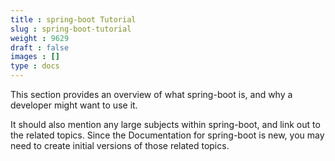```yaml
---
title : spring-boot Tutorial
slug : spring-boot-tutorial
weight : 9629
draft : false
images : []
type : docs
---
```


This section provides an overview of what spring-boot is, and why a developer might want to use it.

It should also mention any large subjects within spring-boot, and link out to the related topics.  Since the Documentation for spring-boot is new, you may need to create initial versions of those related topics.

